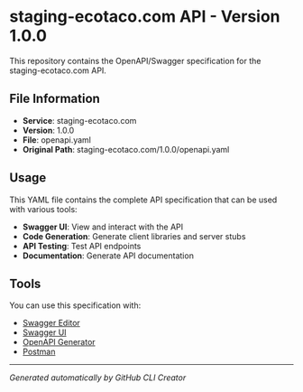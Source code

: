 # staging-ecotaco.com API - Version 1.0.0

This repository contains the OpenAPI/Swagger specification for the staging-ecotaco.com API.

## File Information

- **Service**: staging-ecotaco.com
- **Version**: 1.0.0
- **File**: openapi.yaml
- **Original Path**: staging-ecotaco.com/1.0.0/openapi.yaml

## Usage

This YAML file contains the complete API specification that can be used with various tools:

- **Swagger UI**: View and interact with the API
- **Code Generation**: Generate client libraries and server stubs
- **API Testing**: Test API endpoints
- **Documentation**: Generate API documentation

## Tools

You can use this specification with:

- [Swagger Editor](https://editor.swagger.io/)
- [Swagger UI](https://swagger.io/tools/swagger-ui/)
- [OpenAPI Generator](https://openapi-generator.tech/)
- [Postman](https://www.postman.com/)

---

*Generated automatically by GitHub CLI Creator*
